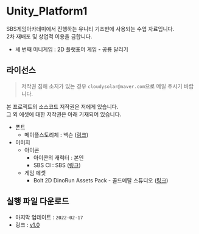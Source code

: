 # Unity_Platform1 #
SBS게임아카데미에서 진행하는 유니티 기초반에 사용되는 수업 자료입니다.  
2차 재배포 및 상업적 이용을 금합니다.  

- 세 번째 미니게임 : 2D 플랫포머 게임 - 공룡 달리기

## 라이선스 ##
> 저작권 침해 소지가 있는 경우 `cloudysolar@naver.com`으로 메일 주시기 바랍니다.

본 프로젝트의 소스코드 저작권은 저에게 있습니다.  
그 외 에셋에 대한 저작권은 아래 기재되어 있습니다.

- 폰트
  - 메이플스토리체 : 넥슨 ([링크](https://maplestory.nexon.com/Media/Font))
- 이미지
  - 아이콘
    - 아이콘의 캐릭터 : 본인
    - SBS CI : SBS ([링크](https://programs.sbs.co.kr/special/sbspr/basicinfo/70918))
  - 게임 에셋
    - Bolt 2D DinoRun Assets Pack - 골드메탈 스튜디오 ([링크](https://assetstore.unity.com/packages/2d/characters/bolt-2d-dinorun-assets-pack-188721))
    
## 실행 파일 다운로드 ##
- 마지막 업데이트 : `2022-02-17`
- 링크 : [v1.0](https://github.com/cloudysolar/Unity_Platform1/releases/tag/v1.0)
